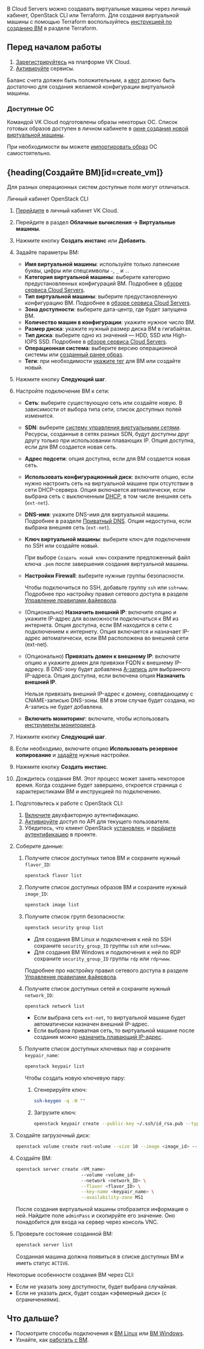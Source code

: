 В Cloud Servers можно создавать виртуальные машины через личный кабинет, OpenStack CLI или Terraform. Для создания виртуальной машины с помощью Terraform воспользуйтесь [инструкцией по созданию ВМ](/ru/tools-for-using-services/terraform/how-to-guides/iaas/create) в разделе Terraform.

## Перед началом работы

1. [Зарегистрируйтесь](/ru/intro/start/account-registration) на платформе VK Cloud.
2. [Активируйте](/ru/tools-for-using-services/account/service-management/activation) сервисы.

Баланс счета должен быть положительным, а [квот](/ru/tools-for-using-services/account/concepts/quotasandlimits) должно быть достаточно для создания желаемой конфигурации виртуальной машины.

### Доступные ОС

Командой VK Cloud подготовлены образы некоторых ОС. Список готовых образов доступен в личном кабинете в [окне создания новой виртуальной машины](https://msk.cloud.vk.com/app/services/infra/servers/add).

При необходимости вы можете [импортировать образ](../../images/images-manage#import_obraza) ОС самостоятельно.

## {heading(Создайте ВМ)[id=create_vm]}

<info>

Для разных операционных систем доступные поля могут отличаться.

</info>

<tabs>
<tablist>
<tab>Личный кабинет</tab>
<tab>OpenStack CLI</tab>
</tablist>
<tabpanel>

1. [Перейдите](https://msk.cloud.vk.com/app/) в личный кабинет VK Cloud.
2. Перейдите в раздел **Облачные вычисления → Виртуальные машины**.
3. Нажмите кнопку **Создать инстанс** или **Добавить**.
4. Задайте параметры ВМ:
     - **Имя виртуальной машины**: используйте только латинские буквы, цифры или спецсимволы `-`, `_` и `.`.
     - **Категория виртуальной машины**: выберите категорию предустановленных конфигураций ВМ. Подробнее в [обзоре сервиса Cloud Servers](../../../concepts/about#shablony_konfiguraciy).
     - **Тип виртуальной машины**: выберите предустановленную конфигурацию ВМ. Подробнее в [обзоре сервиса Cloud Servers](../../../concepts/about#shablony_konfiguraciy).
     - **Зона доступности**: выберите дата-центр, где будет запущена ВМ.
     - **Количество машин в конфигурации**: укажите нужное число ВМ.
     - **Размер диска**: укажите нужный размер диска ВМ в гигабайтах.
     - **Тип диска**: выберите одно из значений — HDD, SSD или High-IOPS SSD. Подробнее в [обзоре сервиса Cloud Servers](../../../concepts/about#diski).
     - **Операционная система**: выберите версию операционной системы или [созданный ранее образ](../../images/images-manage#sozdanie_obraza).
     - **Теги**: при необходимости [укажите тег](../vm-manage#prisvoenie_tegov) для ВМ или создайте новый.
5. Нажмите кнопку **Следующий шаг**.
6. Настройте подключение ВМ к сети:
   - **Сеть**: выберите существующую сеть или создайте новую. В зависимости от выбора типа сети, список доступных полей изменится.
   - **SDN**: выберите [систему управления виртуальными сетями](/ru/networks/vnet/concepts/sdn). Ресурсы, созданные в сетях разных SDN, будут доступны друг другу только при использовании плавающих IP. Опция доступна, если для ВМ создается новая сеть.
   - **Адрес подсети**: опция доступна, если для ВМ создается новая сеть.
   - **Использовать конфигурационный диск**: включите опцию, если нужно настроить сеть на виртуальной машине при отсутствии в сети DHCP-сервера. Опция включается автоматически, если выбрана сеть с выключенным [DHCP](/ru/networks/vnet/concepts/ips-and-inet#setevaya_adresaciya), в том числе внешняя сеть (`ext-net`).
   - **DNS-имя**: укажите DNS-имя для виртуальной машины. Подробнее в разделе [Приватный DNS](/ru/networks/dns/private-dns). Опция недоступна, если выбрана внешняя сеть (`ext-net`).
   - **Ключ виртуальной машины**: выберите ключ для подключения по SSH или создайте новый.

      При выборе `Создать новый ключ` сохраните предложенный файл ключа `.pem` после завершения создания виртуальной машины.

   - **Настройки Firewall**: выберите нужные группы безопасности.

      Чтобы подключиться по SSH, добавьте группу `ssh` или `ssh+www`. Подробнее про настройку правил сетевого доступа в разделе [Управление правилами файервола](/ru/networks/vnet/service-management/secgroups).

   - (Опционально) **Назначить внешний IP**: включите опцию и укажите IP-адрес для возможности подключаться к ВМ из интернета. Опция доступна, если ВМ находится в сети с подключением к интернету. Опция включается и назначает IP-адрес автоматически, если ВМ расположена во внешней сети (ext-net).

   - (Опционально) **Привязать домен к внешнему IP**: включите опцию и укажите домен для привязки FQDN к внешнему IP-адресу. В DNS-зону будет добавлена [A-запись](/ru/networks/dns/publicdns#dobavlenie_resursnyh_zapisey) для выбранного IP-адреса. Опция доступна, если включена опция **Назначить внешний IP**.

      <warn>

      Нельзя привязать внешний IP-адрес к домену, совпадающему с CNAME-записью DNS-зоны. ВМ в этом случае будет создана, но A-запись не будет добавлена.

      </warn>

   - **Включить мониторинг**: включите, чтобы использовать [инструменты мониторинга](/ru/monitoring-services/monitoring/concepts).

7. Нажмите кнопку **Следующий шаг**.

8. Если необходимо, включите опцию **Использовать резервное копирование** и [задайте](/ru/storage/backups/service-management/vm-backup/vm-backup-create) нужные настройки.
9. Нажмите кнопку **Создать инстанс**.
10. Дождитесь создания ВМ. Этот процесс может занять некоторое время. Когда создание будет завершено, откроется страница с характеристиками ВМ и инструкцией по подключению.

</tabpanel>
<tabpanel>

1. Подготовьтесь к работе с OpenStack CLI:

   1. [Включите](/ru/tools-for-using-services/vk-cloud-account/service-management/account-manage/manage-2fa/) двухфакторную аутентификацию.
   2. [Активируйте](/ru/tools-for-using-services/rest-api/enable-api) доступ по API для текущего пользователя.
   3. Убедитесь, что клиент OpenStack [установлен](/ru/tools-for-using-services/cli/openstack-cli#1_ustanovite_klient_openstack), и [пройдите аутентификацию](/ru/tools-for-using-services/cli/openstack-cli#3_proydite_autentifikaciyu) в проекте.

2. Соберите данные:

   1. Получите список доступных типов ВМ и сохраните нужный `flavor_ID`:

      ```bash
      openstack flavor list
      ```

   2. Получите список доступных образов ВМ и сохраните нужный `image_ID`:

      ```bash
      openstack image list
      ```

   3. Получите список групп безопасности:

      ```bash
      openstack security group list
      ```

       - Для создания ВМ Linux и подключения к ней по SSH сохраните `security_group_ID` группы `ssh` или `ssh+www`.
       - Для создания ВМ Windows и подключения к ней по RDP сохраните `security_group_ID` группы `rdp` или `rdp+www`.

      Подробнее про настройку правил сетевого доступа в разделе [Управление правилами файервола](/ru/networks/vnet/service-management/secgroups).

   4. Получите список доступных сетей и сохраните нужный `network_ID`:

      ```bash
      openstack network list
      ```

      - Если выбрана сеть `ext-net`, то виртуальной машине будет автоматически назначен внешний IP-адрес.
      - Если выбрана приватная сеть, то виртуальной машине после создания можно [назначить плавающий IP-адрес](/ru/networks/vnet/service-management/floating-ip).

   5. Получите список доступных ключевых пар и сохраните `keypair_name`:

      ```bash
      openstack keypair list
      ```

      Чтобы создать новую ключевую пару:
         1. Сгенерируйте ключ:

            ```bash
            ssh-keygen -q -N ""
            ```

         2. Загрузите ключ:

            ```bash
            openstack keypair create --public-key ~/.ssh/id_rsa.pub --type ssh <keypair_name>
            ```

3. Создайте загрузочный диск:

   ```bash
   openstack volume create root-volume --size 10 --image <image_id> --availability-zone MS1 --bootable
   ```

4. Создайте ВМ:

   ```bash
   openstack server create <VM_name>
                           --volume <volume_id>
                           --network <network_ID> \
                           --flavor <flavor_ID> \
                           --key-name <keypair_name> \
                           --availability-zone MS1
   ```

   После создания виртуальной машины отобразится информация о ней. Найдите поле `adminPass` и скопируйте его значение. Оно понадобится для входа на сервер через консоль VNC.

5. Проверьте состояние созданной ВМ:

   ```bash
   openstack server list
   ```

   Созданная машина должна появиться в списке доступных ВМ и иметь статус `ACTIVE`.

<info>

Некоторые особенности создания ВМ через CLI:

- Если не указать зону доступности, будет выбрана случайная.
- Если не указать диск, будет создан «эфемерный диск» (с ограничениями).

</info>

</tabpanel>
</tabs>

## Что дальше?

- Посмотрите способы подключения к [ВМ Linux](../vm-connect/vm-connect-nix/) или [ВМ Windows](../vm-connect/vm-connect-win/).
- Узнайте, как [работать с ВМ](../vm-manage/).
